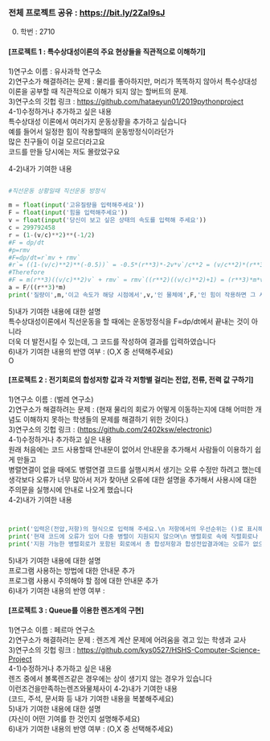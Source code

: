 ### 전체 프로젝트 공유 : https://bit.ly/2ZaI9sJ

0. 학번 : 2710  

#### [프로젝트 1 : 특수상대성이론의 주요 현상들을 직관적으로 이해하기]  
1)연구소 이름 : 유사과학 연구소  
2)연구소가 해결하려는 문제 : 물리를 좋아하지만, 머리가 똑똑하지 않아서 특수상대성이론을 공부할 때 직관적으로 이해가 되지 않는 할버트의 문제.   
3)연구소의 깃헙 링크 : https://github.com/hataeyun01/2019pythonproject  
4-1)수정하거나 추가하고 싶은 내용  
 특수상대성 이론에서 여러가지 운동상황을 추가하고 싶습니다  
 예를 들어서 일정한 힘이 작용할때의 운동방정식이라던가  
 많은 친구들이 이걸 모르더라고요  
 코드를 만들 당시에는 저도 몰랐었구요  
 
4-2)내가 기여한 내용  
```python

#직선운동 상황일때 직선운동 방정식

m = float(input('고유질량을 입력해주세요'))
F = float(input('힘을 입력해주세요'))
v = float(input('당신이 보고 싶은 상태의 속도를 입력해 주세요'))
c = 299792458
r = (1-(v/c)**2)**(-1/2)
#F = dp/dt
#p=rmv
#F=dp/dt=r`mv + rmv`
#r`= ((1-(v/c)**2)**(-0.5))` = -0.5*(r**3)*-2v*v`/c**2 = (v/c**2)*(r**3)*v`
#Therefore
#F = m(r**3)((v/c)**2)v` + rmv` = rmv`((r**2)((v/c)**2)+1) = (r**3)*m*v`
a = F/((r**3)*m)
print('질량이',m,'이고 속도가 해당 시점에서',v,'인 물체에',F,'인 힘이 작용하면 그 시점에서 물체의 가속도는',a,'입니다')
```

5)내가 기여한 내용에 대한 설명  
특수상대성이론에서 직선운동을 할 때에는 운동방정식을 F=dp/dt에서 끝내는 것이 아니라  
더욱 더 발전시킬 수 있는데, 그 코드를 작성하여 결과를 입력하였습니다  
6)내가 기여한 내용의 반영 여부 : (O,X 중 선택해주세요)  
O



#### [프로젝트 2 : 전기회로의 합성저항 값과 각 저항별 걸리는 전압, 전류, 전력 값 구하기]  
1)연구소 이름 : (벌레 연구소)  
2)연구소가 해결하려는 문제 : (현재 물리의 회로가 어떻게 이동하는지에 대해 어떠한 개념도 이해하지 못하는 학생들의 문제를 해결하기 위한 것이다.)  
3)연구소의 깃헙 링크 : (https://github.com/2402ksw/electronic)  
4-1)수정하거나 추가하고 싶은 내용  
원래 처음에는 코드 사용할때 안내문이 없어서 안내문을 추가해서 사람들이 이용하기 쉽게 만들고  
병렬연결이 없을 때에도 병렬연결 코드를 실행시켜서 생기는 오류 수정만 하려고 했는데  
생각보다 오류가 너무 많아서 저가 찾아낸 오류에 대한 설명을 추가해서 사용시에 대한 주의문을 실행시에 안내로 나오게 했습니다  
4-2)내가 기여한 내용  
```python


print('입력은(전압,저항)의 형식으로 입력해 주세요.\n 저항에서의 우선순위는 ()로 표시해 주시고\n 직렬 연결된 저항은 +로, 병렬 연결된 저항은 //로 연결해 주세요\n전압은 한 방향을 기준으로 +와 -로 표시해 주세요')
print('현재 코드에 오류가 있어 다중 병렬이 지원되지 않으며\n 병렬회로 속에 직렬회로나 병렬회로가 들어가 있을경우가 지원되지 않고\n 2개 이상의 직렬회로만 회로에 존재할 때 회로의 두 직렬회로를 괄호로 묶지 말아주시길 바라며') 
print('지원 가능한 병렬회로가 포함된 회로에서 총 합성저항과 합성전압결과에는 오류가 없으나 \n 병렬회로에 걸리는 전압, 병렬회로 속의 각 저항에 흐르는 전류값,\n 병렬회로 속의 각 저항의 줄열 등에서 오류가 관찰되고 있으니 이 점에 유의해주시기 바랍니다. 죄송합니다')

```

5)내가 기여한 내용에 대한 설명  
프로그램 사용하는 방법에 대한 안내문 추가  
프로그램 사용시 주의해야 할 점에 대한 안내문 추가  
6)내가 기여한 내용의 반영 여부 :   

#### [프로젝트 3 : Queue를 이용한 렌즈계의 구현]  
1)연구소 이름 : 페르마 연구소  
2)연구소가 해결하려는 문제 : 렌즈계 계산 문제에 어려움을 겪고 있는 학생과 교사  
3)연구소의 깃헙 링크 : https://github.com/kys0527/HSHS-Computer-Science-Project  
4-1)수정하거나 추가하고 싶은 내용  
렌즈 중에서 볼록렌즈같은 경우에는 상이 생기지 않는 경우가 있습니다  
이런조건을만족하는렌즈와물체사이 
4-2)내가 기여한 내용  
(코드, 주석, 문서화 등 내가 기여한 내용을 복붙해주세요)  
5)내가 기여한 내용에 대한 설명  
(자신이 어떤 기여를 한 것인지 설명해주세요)  
6)내가 기여한 내용의 반영 여부 : (O,X 중 선택해주세요)  
